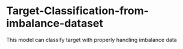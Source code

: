 # Target-Classification-from-imbalance-dataset
This model can classify target with properly handling imbalance data
